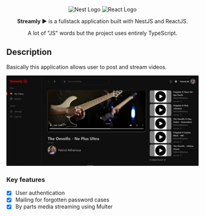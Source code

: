 <p align="center" >
  <img src="https://nestjs.com/img/logo-small.svg" width="200" alt="Nest Logo" />
  <img src="https://upload.wikimedia.org/wikipedia/commons/a/a7/React-icon.svg" width="200" alt="React Logo" />
</p>
<p align="center">
  <b font-size="50">Streamly ▶️</b> is a fullstack application built with NestJS and ReactJS.
  <p align="center">A lot of "JS" words but the project uses entirely TypeScript.</p>
</p>

## Description

Basically this application allows user to post and stream videos.

![screenshot](/screenshot.png)

### Key features

- [x] User authentication
- [x] Mailing for forgotten password cases
- [x] By parts media streaming using Multer
